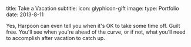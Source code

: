 title: Take a Vacation
subtitle:
icon: glyphicon-gift
image: 
type: Portfolio
date: 2013-8-11

Yes, Harpoon can even tell you when it's OK to take some time off. Guilt free. You'll see when you're ahead of the curve, or if not, what you’ll need to accomplish after vacation to catch up.
